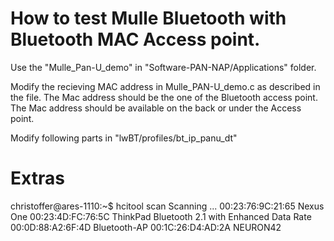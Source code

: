 How to test Mulle Bluetooth with Bluetooth MAC Access point.
===========================================================
Use the "Mulle_Pan-U_demo" in "Software-PAN-NAP/Applications" folder.

Modify the recieving MAC address in Mulle_PAN-U_demo.c as described in the file. The Mac address should be the one of the Bluetooth access point. The Mac address should be available on the back or under the Access point.

Modify following parts in "lwBT/profiles/bt_ip_panu_dt"

Extras
======
christoffer@ares-1110:~$ hcitool scan
Scanning ...
    00:23:76:9C:21:65   Nexus One
    00:23:4D:FC:76:5C   ThinkPad Bluetooth 2.1 with Enhanced Data Rate
    00:0D:88:A2:6F:4D   Bluetooth-AP
    00:1C:26:D4:AD:2A   NEURON42
